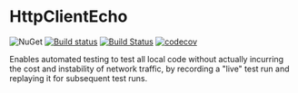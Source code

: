 # HttpClientEcho

![NuGet](https://img.shields.io/nuget/v/HttpClientEcho.svg)
[![Build status](https://ci.appveyor.com/api/projects/status/g2b03pfq01mluh6w/branch/master?svg=true)](https://ci.appveyor.com/project/AArnott/httpclientecho/branch/master)
[![Build Status](https://travis-ci.org/AArnott/HttpClientEcho.svg?branch=master)](https://travis-ci.org/AArnott/HttpClientEcho)
[![codecov](https://codecov.io/gh/AArnott/HttpClientEcho/branch/master/graph/badge.svg)](https://codecov.io/gh/AArnott/HttpClientEcho)


Enables automated testing to test all local code without actually incurring
the cost and instability of network traffic, by recording a "live" test run
and replaying it for subsequent test runs.

